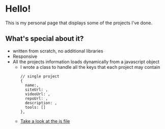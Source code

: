 # Hello!

This is my personal page that displays some of the projects I've done.

## What's special about it?

- written from scratch, no additional libraries
- Responsive
- All the projects information loads dynamically from a javascript object
  - I wrote a class to handle all the keys that each project may contain
    ```
    // single project
    {
      name:,
      siteUrl: ,
      videoUrl: ,
      repoUrl: ,
      description: ,
      tools: []
    },
    ```
  - [Take a look at the js file](https://github.com/pavel6767/pavel6767.github.io/blob/master/src/app.js)
